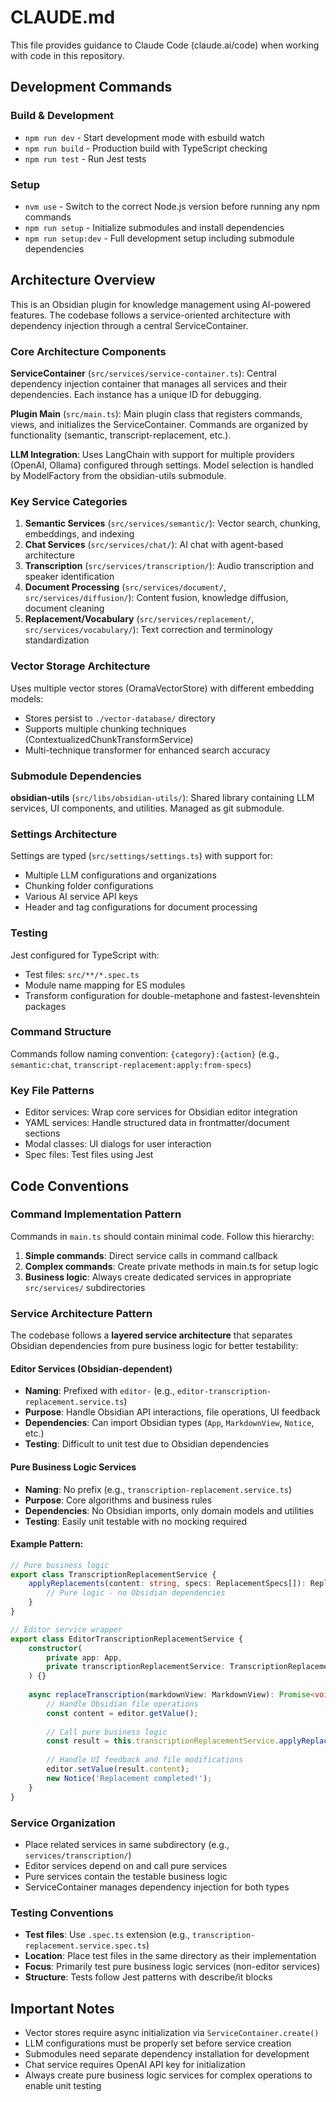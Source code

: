 # CLAUDE.md

This file provides guidance to Claude Code (claude.ai/code) when working with code in this repository.

## Development Commands

### Build & Development
- `npm run dev` - Start development mode with esbuild watch
- `npm run build` - Production build with TypeScript checking
- `npm run test` - Run Jest tests

### Setup
- `nvm use` - Switch to the correct Node.js version before running any npm commands
- `npm run setup` - Initialize submodules and install dependencies
- `npm run setup:dev` - Full development setup including submodule dependencies

## Architecture Overview

This is an Obsidian plugin for knowledge management using AI-powered features. The codebase follows a service-oriented architecture with dependency injection through a central ServiceContainer.

### Core Architecture Components

**ServiceContainer** (`src/services/service-container.ts`): Central dependency injection container that manages all services and their dependencies. Each instance has a unique ID for debugging.

**Plugin Main** (`src/main.ts`): Main plugin class that registers commands, views, and initializes the ServiceContainer. Commands are organized by functionality (semantic, transcript-replacement, etc.).

**LLM Integration**: Uses LangChain with support for multiple providers (OpenAI, Ollama) configured through settings. Model selection is handled by ModelFactory from the obsidian-utils submodule.

### Key Service Categories

1. **Semantic Services** (`src/services/semantic/`): Vector search, chunking, embeddings, and indexing
2. **Chat Services** (`src/services/chat/`): AI chat with agent-based architecture 
3. **Transcription** (`src/services/transcription/`): Audio transcription and speaker identification
4. **Document Processing** (`src/services/document/`, `src/services/diffusion/`): Content fusion, knowledge diffusion, document cleaning
5. **Replacement/Vocabulary** (`src/services/replacement/`, `src/services/vocabulary/`): Text correction and terminology standardization

### Vector Storage Architecture

Uses multiple vector stores (OramaVectorStore) with different embedding models:
- Stores persist to `./vector-database/` directory
- Supports multiple chunking techniques (ContextualizedChunkTransformService)
- Multi-technique transformer for enhanced search accuracy

### Submodule Dependencies

**obsidian-utils** (`src/libs/obsidian-utils/`): Shared library containing LLM services, UI components, and utilities. Managed as git submodule.

### Settings Architecture

Settings are typed (`src/settings/settings.ts`) with support for:
- Multiple LLM configurations and organizations
- Chunking folder configurations  
- Various AI service API keys
- Header and tag configurations for document processing

### Testing

Jest configured for TypeScript with:
- Test files: `src/**/*.spec.ts`
- Module name mapping for ES modules
- Transform configuration for double-metaphone and fastest-levenshtein packages

### Command Structure

Commands follow naming convention: `{category}:{action}` (e.g., `semantic:chat`, `transcript-replacement:apply:from-specs`)

### Key File Patterns

- Editor services: Wrap core services for Obsidian editor integration
- YAML services: Handle structured data in frontmatter/document sections
- Modal classes: UI dialogs for user interaction
- Spec files: Test files using Jest

## Code Conventions

### Command Implementation Pattern

Commands in `main.ts` should contain minimal code. Follow this hierarchy:

1. **Simple commands**: Direct service calls in command callback
2. **Complex commands**: Create private methods in main.ts for setup logic
3. **Business logic**: Always create dedicated services in appropriate `src/services/` subdirectories

### Service Architecture Pattern

The codebase follows a **layered service architecture** that separates Obsidian dependencies from pure business logic for better testability:

#### Editor Services (Obsidian-dependent)
- **Naming**: Prefixed with `editor-` (e.g., `editor-transcription-replacement.service.ts`)
- **Purpose**: Handle Obsidian API interactions, file operations, UI feedback
- **Dependencies**: Can import Obsidian types (`App`, `MarkdownView`, `Notice`, etc.)
- **Testing**: Difficult to unit test due to Obsidian dependencies

#### Pure Business Logic Services
- **Naming**: No prefix (e.g., `transcription-replacement.service.ts`)
- **Purpose**: Core algorithms and business rules
- **Dependencies**: No Obsidian imports, only domain models and utilities
- **Testing**: Easily unit testable with no mocking required

#### Example Pattern:

```typescript
// Pure business logic
export class TranscriptionReplacementService {
    applyReplacements(content: string, specs: ReplacementSpecs[]): ReplacementResult {
        // Pure logic - no Obsidian dependencies
    }
}

// Editor service wrapper
export class EditorTranscriptionReplacementService {
    constructor(
        private app: App,
        private transcriptionReplacementService: TranscriptionReplacementService
    ) {}
    
    async replaceTranscription(markdownView: MarkdownView): Promise<void> {
        // Handle Obsidian file operations
        const content = editor.getValue();
        
        // Call pure business logic
        const result = this.transcriptionReplacementService.applyReplacements(content, specs);
        
        // Handle UI feedback and file modifications
        editor.setValue(result.content);
        new Notice('Replacement completed!');
    }
}
```

### Service Organization

- Place related services in same subdirectory (e.g., `services/transcription/`)
- Editor services depend on and call pure services
- Pure services contain the testable business logic
- ServiceContainer manages dependency injection for both types

### Testing Conventions

- **Test files**: Use `.spec.ts` extension (e.g., `transcription-replacement.service.spec.ts`)
- **Location**: Place test files in the same directory as their implementation
- **Focus**: Primarily test pure business logic services (non-editor services)
- **Structure**: Tests follow Jest patterns with describe/it blocks

## Important Notes

- Vector stores require async initialization via `ServiceContainer.create()`
- LLM configurations must be properly set before service creation
- Submodules need separate dependency installation for development
- Chat service requires OpenAI API key for initialization
- Always create pure business logic services for complex operations to enable unit testing